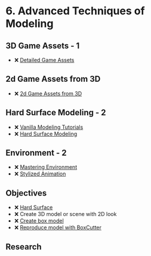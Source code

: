 # 6. Advanced Techniques of Modeling

## 3D Game Assets - 1

- ❌ [Detailed Game Assets](https://www.youtube.com/playlist?list=PLn3ukorJv4vvDHfsQCACI3qVgdAMfP3-7)

## 2d Game Assets from 3D

- ❌ [2d Game Assets from 3D](https://www.youtube.com/playlist?list=PLeb33PCuqDdcBv_FCujtAkQkypDrAMDv8)

## Hard Surface Modeling - 2

- ❌ [Vanilla Modeling Tutorials](https://www.youtube.com/playlist?list=PLLnvxH5YKLoIdntMT32edhbTIYG9JMTar)
- ❌ [Hard Surface Modeling](https://www.youtube.com/playlist?list=PLeb33PCuqDde93cYy4vb1LT7be_0Ca4yO)

## Environment - 2

- ❌ [Mastering Environment](https://www.youtube.com/playlist?list=PLeb33PCuqDdcSAxfQ6OmPuIOd-Nu25xap)
- ❌ [Stylized Animation](https://www.youtube.com/playlist?list=PLeb33PCuqDddPfUCQ71-4TJHRmaIseexL)

## Objectives
- ❌ [Hard Surface](/curriculum/tasks/modeling.md)
- ❌ Create 3D model or scene with 2D look
- ❌ [Create box model](/curriculum/tasks/6_advanced_modeling_create_box.md)
- ❌ [Reproduce model with BoxCutter](/curriculum/tasks/6_advanced_modeling_boxcutter.md)
<!-- - 2.1. ❌ 6 different color schemas -->

## Research

<!-- - ❌ Tool for color schema analyzes -->
